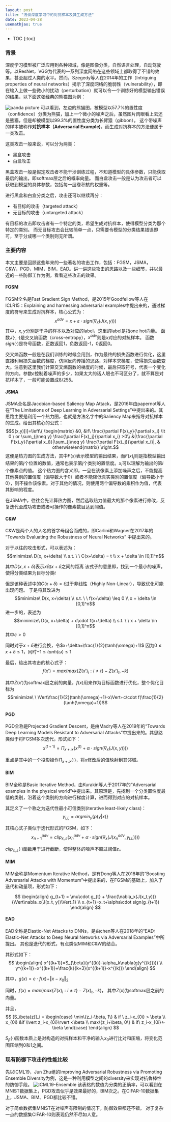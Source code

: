 ```yaml
---
layout: post
title: "浅谈深度学习中的对抗样本及其生成方法"
date: 2023-04-28
usemathjax: true
---
```


* TOC
{:toc}


### 背景

深度学习模型被广泛应用到各种领域，像是图像分类，自然语言处理，自动驾驶等。以ResNet，VGG为代表的一系列深度网络在这些领域上都取得了不错的效果，甚至超过人类的水平。然而，Szegedy等人在2014年的工作（Intriguing properties of neural networks）揭示了深度网络的脆弱性（vulnerability），即在输入上做一些微小的扰动（perturbation）就可以令一个训练好的模型输出错误的结果，以下面这张经典的熊猫图为例：

![panda picture](https://mezereon-upic.oss-cn-shanghai.aliyuncs.com/uPic/watermark,type_ZmFuZ3poZW5naGVpdGk,shadow_10,text_aHR0cHM6Ly9ibG9nLmNzZG4ubmV0L3FxXzM0MjA2OTUy,size_16,color_FFFFFF,t_70.png)
可以看到，左边的熊猫图，被模型以57.7%的置性度（confidence）分类为熊猫，加上一个微小的噪声之后，虽然图片肉眼看上去还是熊猫，但是却被模型以99.3%的置性度分类为长臂猿（gibbon）。
这个带噪声的样本被称作**对抗样本（Adversarial Example)**，而生成对抗样本的方法便属于一类攻击。

这类攻击一般来说，可以分为两类：

- 黑盒攻击
- 白盒攻击

黑盒攻击一般是假定攻击者不能干涉训练过程，不知道模型的具体参数，只能获取最后的输出，即softmax层之后的概率向量。
而白盒攻击一般是认为攻击者可以获取到模型的具体参数，包括每一层卷积核的权重等。

进行黑盒和白盒分类之后，攻击还可以继续再分：

- 有目标的攻击（targeted attack）
- 无目标的攻击（untargeted attack）

有目标的攻击即攻击者有一个特定的类，希望生成对抗样本，使得模型分类为那个特定的类别。
而无目标攻击会比较简单一点，只需要令模型的分类结果错误即可，至于分成哪一个类别则无所谓。

### 主要内容

本文主要是回顾这些年来的一些著名的攻击工作，包括：FGSM，JSMA，C&W，PGD，MIM，BIM，EAD。讲一讲这些攻击的思路以及一些细节，并以最近的一些防御工作为例，看看这些攻击的效果。


#### FGSM

FGSM全名是Fast Gradient Sign Method，是2015年Goodfellow等人在ICLR15：Explaining and harnessing adversarial examples中提出来的，通过梯度的符号来生成对抗样本，核心公式为：
$$x^{adv} = x + \varepsilon\cdot sign(\nabla_x(J(x,y)))$$
其中，$x,y$分别是干净的样本以及对应的label，这里的label是指one hot向量。
函数$J(\cdot, \cdot)$是交叉熵函数（cross-entropy），$x^{adv}$则是$x$对应的对抗样本。
函数$sign(\cdot)$是符号函数，正数返回1，负数返回-1，0返回0。

交叉熵函数一般是在我们训练的时候会用到，作为最终的损失函数进行优化，这里直接利用损失函数的梯度，仿照反向传播的思路，对样本求梯度，使得损失函数变大。注意到这里我们计算交叉熵函数的梯度的时候，最后只取符号，代表一个变化的方向。参数$\varepsilon$控制着噪声的多少，如果太大的话人眼也不可区分了，就不算是对抗样本了，一般可能设置成8/255。

#### JSMA

JSMA全名是Jacobian-based Saliency Map Attack，是2016年由papernot等人在“The Limitations of Deep Learning in Adversarial Settings”中提出来的。其思路主要是利用一个热力图，也就是方法名字中的Saliency Map来指导对抗样本的生成。给出其核心的公式：
$$S(x,y)[i]=\left\{ \begin{matrix} &0, &if\  \frac{\partial F(x)_y}{\partial x_i} \lt 0  \ or \sum_{j\neq y} \frac{\partial F(x)_j}{\partial x_i} >0\\ &(\frac{\partial F(x)_y}{\partial x_i})|\sum_{j\neq y} \frac{\partial F(x)_j}{\partial x_i}|, & otherwise\end{matrix} \right.$$
这便是热力图的生成方法，其中$F(x)$表示模型的输出结果，而$F(x)_j$则是指模型输出结果的第$j$个位置的数值，通常也表示第$j$个类别的置信度。$x_i$可以理解为输出的第$i$个像素点的值。
这个热力图的含义即，一旦在该像素上添加噪声之后，不能提高其他类别的置信度（偏导数大于0）或者不能降低真实类别的置信度（偏导数小于0），则不操作该像素。对于其他的情况，则使用两个偏导数的乘积作为值，代表其影响的程度。

在JSMA中，往往会先计算热力图，然后选取热力值最大的那个像素进行修改，反复迭代至成功攻击或者可操作的像素数目达到阈值。


#### C&W

C&W是两个人的人名的首字母组合而成的，即Carlini和Wagner在2017年的 “Towards Evaluating the Robustness of Neural Networks” 中提出来的。

对于以往的攻击形式，可以表述为：
$$minimize\ D(x, x+\delta) \\ s.t. \ \ C(x+\delta) = t \\ x + \delta \in [0,1]^n$$

其中$D(x,x+\delta)$表示$x$和$x+\delta$之间的距离
该式子的意思即，找到一个最小的噪声，使得分类结果为目标分类$t$

但是该种表述中的$C(x+\delta) = t$过于非线性（Highly Non-Linear），导致优化可能出现问题。
于是将其改进为
$$minimize\ D(x, x+\delta) \\ s.t. \ \ f(x+\delta) \leq 0 \\ x + \delta \in [0,1]^n$$
进一步的，表述为
$$minimize\ D(x, x+\delta) + c\cdot f(x+\delta) \\ s.t. \ \  x + \delta \in [0,1]^n$$
其中$c>0$

同时对于$x+\delta$进行变换，令$x+\delta=\frac{1}{2}(tanh(\omega)+1)$
因为$0\leq x+\delta\leq 1$，同时$-1\leq tanh(\omega)\leq 1$

最后，给出其攻击的核心式子：
$$f(x')=max(max\{Z(x')_i:i\neq t\}-Z(x')_t, -k)$$

其中$Z(x')$为softmax层之前的向量，$f(x)$用来作为目标函数进行优化，整个优化目标为
$$minimize\ \ \Vert\frac{1}{2}(tanh(\omega)+1)-x\Vert+c\cdot f(\frac{1}{2}(tanh(\omega)+1))$$


#### PGD

PGD全称是Projected Gradient Descent，是由Madry等人在2019年的“Towards Deep Learning Models Resistant to Adversarial Attacks”中提出来的。其思路类似于将FGSM多次迭代，形式如下：
$$x^{(t+1)}=\Pi_{x+\mathcal{S}}(x^{(t)}+\alpha\cdot sign(\nabla_x(J(x,y))))$$

重点是其中的一个投影操作$\Pi_{x+\mathcal{S}}(\cdot)$，将$x$修改后的值映射到其邻域。


#### BIM

BIM全称是Basic Iterative Method，由Kurakin等人于2017年的“Adversarial examples in the physical world”中提出来。其原理是，先找到一个分类置性度最低的类别，沿着这个类别的方向进行梯度计算，进而得到对应的对抗样本。

其定义了一个称之为迭代性最小可信类别(iterative least-likely class)：
$$y_{LL}=argmin_y\{p(y|x)\}$$

其核心式子类似于迭代形式的FGSM，如下：
$$x_{n+1}^{adv}=clip_{x,\varepsilon}(x_n^{adv}+\alpha\cdot sign(\nabla_x(J(x_n^{adv},y_{LL}))))$$

$clip_{x,\varepsilon}(\cdot)$函数用于进行截断，使得整体的噪声不超过阈值$\varepsilon$。

#### MIM

MIM全称是Momentum Iterative Method，是有Dong等人在2018年的“Boosting Adversarial Attacks with Momentum”中提出来的，在FGSM的基础上，加入了迭代和动量项，形式如下：

$$
\begin{align} 
    g_{t+1} = \mu\cdot g_{t} + \frac{\nabla_x(J(x_t,y))}{\Vert\nabla_x(J(x_t, y))\Vert_1} \\
    x_{t+1}=x_t+\alpha\cdot sign(g_{t+1}) 
\end{align}
$$

#### EAD

EAD全称是Elastic-Net Attacks to DNNs，是由chen等人在2018年的“EAD: Elastic-Net Attacks to Deep Neural Networks via Adversarial Examples”中所提出。
其也是迭代的形式，有点类似MIM和C&W的结合。

其形式如下：
$$
\begin{align}
    x^{(k+1)}=S_{\beta}(y^{(k)}-\alpha_k\nabla(g(y^{(k)}))) \\
    y^{(k+1)}=x^{(k+1)}+\frac{k}{k+3}(x^{(k+1)}-x^{(k)})
\end{align}
$$

其中，$g(x) = c\cdot f(x) + \Vert x-x_0\Vert_2$

同时，$f(x)=max(max\{Z(x)_i:i\neq t\}-Z(x)_t, -k)$， 其中$Z(x)$为softmax层之前的向量。

并且，
$$
[S_\beta(z)]_i = 
\begin{case} 
\min\{z_i-\beta, 1\} & if \ z_i-x_{0i} > \beta \\
x_{0i} &if  \lvert z_i-x_{0i}\rvert <\beta \\ 
max\{z_i+\beta, 0\} & if\ z_i-x_{0i}<-\beta 
\end{case}
\end{align}
$$

$S_\beta(\cdot)$函数本质上是对构造的对抗样本和干净的输入$x_0$进行比对和压缩，将变化范围压缩到0和1之间。

### 现有防御下攻击的性能比较

先以ICML19，Jun Zhu组的Improving Adversarial Robustness via Promoting Ensemble Diversity为例，这是一种利用模型之间的diversity来实现对抗鲁棒性的防御手段。
![ICML19-Ensemble](https://mezereon-upic.oss-cn-shanghai.aliyuncs.com/uPic/watermark,type_ZmFuZ3poZW5naGVpdGk,shadow_10,text_aHR0cHM6Ly9ibG9nLmNzZG4ubmV0L3FxXzM0MjA2OTUy,size_16,color_FFFFFF,t_70-20230430175622870.png)
该表格的数值为分类的正确率，可以看到在MNIST数据集上，PGD攻击似乎是效果最好的，BIM次之。在CIFAR-10数据集上，JSMA、BIM、PGD都比较不错。

对于简单数据集MNIST在对噪声有限制的情况下，防御效果都还不错。
对于复杂一点的数据集CIFAR-10则表现仍然不尽如人意。